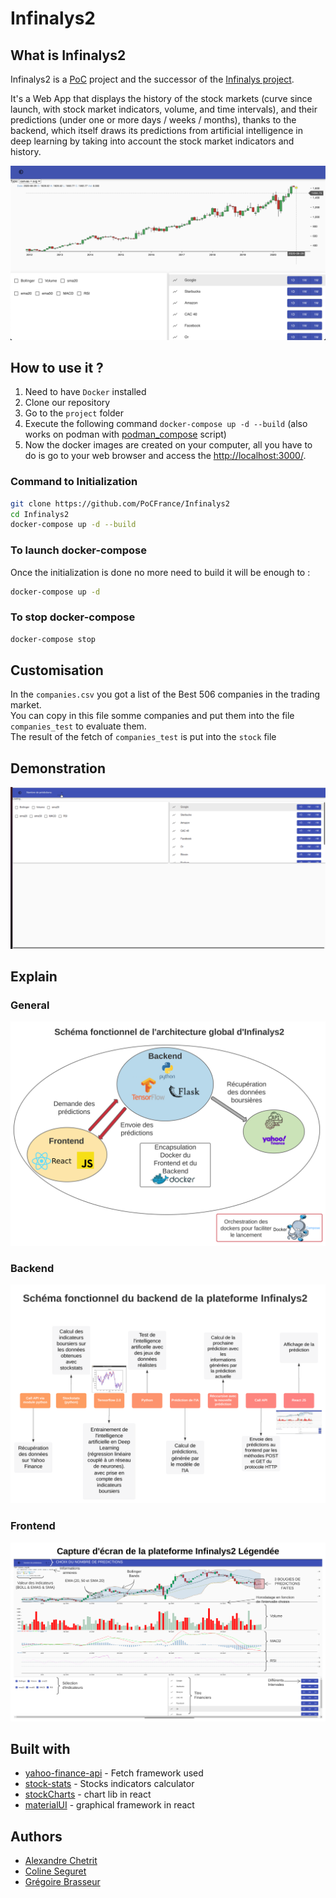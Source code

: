 # Infinalys2

## What is Infinalys2

Infinalys2 is a [PoC](https://github.com/PoCFrance) project and the successor of the [Infinalys project](https://github.com/PoCFrance/Infinalys).  

It's a Web App that displays the history of the stock markets (curve since launch, with stock market indicators, volume, and time intervals), and their predictions (under one or more days / weeks / months), thanks to the backend, which itself draws its predictions from artificial intelligence in deep learning by taking into account the stock market indicators and history.

![](.github/without_indicator.png)

## How to use it ?

1. Need to have `Docker` installed
2. Clone our repository
3. Go to the `project` folder
4. Execute the following command `docker-compose up -d --build`  (also works on podman with [podman_compose](https://github.com/containers/podman-compose) script)
5. Now the docker images are created on your computer, all you have to do is go to your web browser and access the [http://localhost:3000/](http://localhost:3000/).

### Command to Initialization
```bash
git clone https://github.com/PoCFrance/Infinalys2
cd Infinalys2
docker-compose up -d --build
```

### To launch docker-compose
Once the initialization is done no more need to build it will be enough to :
```bash
docker-compose up -d
```

### To stop docker-compose
```bash
docker-compose stop
```

## Customisation

In the `companies.csv` you got a list of the Best 506 companies in the trading market.  
You can copy in this file somme companies and put them into the file `companies_test` to evaluate them.  
The result of the fetch of `companies_test` is put into the `stock` file

## Demonstration

![](.github/demo.gif)

## Explain
### General

![](.github/general.svg)

### Backend

![](.github/backend.svg)

### Frontend

![](.github/frontend.svg)

## Built with

* [yahoo-finance-api](https://github.com/topics/yahoo-finance-api) - Fetch framework used
* [stock-stats](https://github.com/jealous/stockstats) - Stocks indicators calculator
* [stockCharts](https://github.com/rrag/react-stockcharts) - chart lib in react
* [materialUI](https://material-ui.com/) - graphical framework in react



## Authors

 - [Alexandre Chetrit](https://github.com/chetrit)
 - [Coline Seguret](https://github.com/Cleopha)
 - [Grégoire Brasseur](https://github.com/lerimeur)
